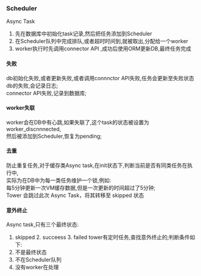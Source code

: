   ### Scheduler
  Async Task  
  1. 先在数据库中初始化task记录,然后把任务添加到Scheduler  
  2. 在Scheduler队列中完成排队,或者超时时间到,就被取出,分配给一个worker  
  3. worker执行时先调用connector API ,成功后使用ORM更新DB,最终任务完成  
  
  #### 失败  
  db初始化失败,或者更新失败,或者调用connnctor API失败,任务会更新至失败状态  
 db的失败,会记录日志;  
 connector API失败,记录到数据库;  
 #### worker失联
 worker会在DB中有心跳,如果失联了,这个task的状态被设置为worker_discnnnected,  
 然后被添加到Scheduler,恢复为pending;
 #### 去重
 防止重复任务,对于缓存类Async task,在init状态下,判断当前是否有同类任务在执行中,  
 实际为在DB中为每一类任务维护一个锁,例如:  
 每5分钟更新一次VM缓存数据,但是一次更新的时间超过了5分钟;  
  Tower 会跳过此次 Async Task，将其转移至 skipped 状态
  #### 意外终止  
  Async task,只有三个最终状态:  
  1. skipped  2. succeess  3. failed
  tower有定时任务,查找意外终止的;判断条件如下:  
  1. 不是最终状态  
  2. 不在Scheduler队列  
  3. 没有worker在处理
